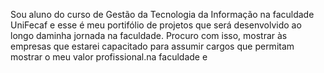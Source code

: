 Sou aluno do curso de Gestão da Tecnologia da Informação na faculdade UniFecaf e esse é meu portifólio de projetos que será desenvolvido ao longo daminha jornada na faculdade. Procuro com isso, mostrar às empresas que estarei
capacitado para assumir cargos que permitam mostrar o meu valor profissional.na faculdade e
